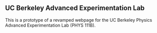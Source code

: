 ## UC Berkeley Advanced Experimentation Lab

This is a prototype of a revamped webpage for the UC Berkeley Physics Advanced Experimentation Lab (PHYS 111B).